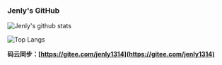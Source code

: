 ### Jenly's GitHub

![Jenly's github stats](https://github-readme-stats.vercel.app/api?username=jenly1314&theme=vue&hide=prs)

![Top Langs](https://github-readme-stats.vercel.app/api/top-langs/?username=jenly1314&theme=vue&layout=compact&hide=HTML)

**码云同步：[https://gitee.com/jenly1314](https://gitee.com/jenly1314)**
